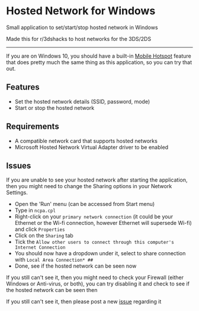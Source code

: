 # Hosted Network for Windows

Small application to set/start/stop hosted network in Windows

Made this for r/3dshacks to host networks for the 3DS/2DS

---

If you are on Windows 10, you should have a built-in [Mobile Hotspot](https://support.microsoft.com/en-us/help/4027762/windows-use-your-pc-as-a-mobile-hotspot) feature that does pretty much the same thing as this application, so you can try that out.

## Features
- Set the hosted network details (SSID, password, mode)
- Start or stop the hosted network

## Requirements

- A compatible network card that supports hosted networks
- Microsoft Hosted Network Virtual Adapter driver to be enabled

## Issues

If you are unable to see your hosted network after starting the application, then you might need to change the Sharing options in your Network Settings.

- Open the 'Run' menu (can be accessed from Start menu)
- Type in `ncpa.cpl`
- Right-click on your `primary network connection` (it could be your Ethernet or the Wi-fi connection, however Ethernet will supersede Wi-fi) and click `Properties`
- Click on the `Sharing` tab
- Tick the `Allow other users to connect through this computer's Internet Connection`
- You should now have a dropdown under it, select to share connection with `Local Area Connection* ##`
- Done, see if the hosted network can be seen now

If you still can't see it, then you might need to check your Firewall (either Windows or Anti-virus, or both), you can try disabling it and check to see if the hosted network can be seen then

If you still can't see it, then please post a new [issue](../issues/new) regarding it